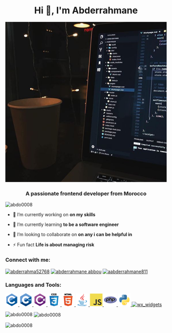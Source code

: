<h1 align="center">Hi 👋, I'm Abderrahmane</h1>
<p align="center">
  <img src="https://github.com/Abdo0008/Abdo0008/blob/main/634e9d7041b25ff95cde40841733255f.jpg?raw=true" width="670" height="500">
</p>


<h3 align="center">A passionate frontend developer from Morocco</h3>

<p align="left"> <img src="https://komarev.com/ghpvc/?username=abdo0008&label=Profile%20views&color=0e75b6&style=flat" alt="abdo0008" /> </p>

- 🔭 I’m currently working on **on my skills**

- 🌱 I’m currently learning **to be a software engineer**          

- 👯 I’m looking to collaborate on **on any i can be helpful in**

- ⚡ Fun fact **Life is about managing risk** 
<h3 align="left">Connect with me:</h3>
<p align="left">
<a href="https://twitter.com/abderrahma52768" target="blank"><img align="center" src="https://raw.githubusercontent.com/rahuldkjain/github-profile-readme-generator/master/src/images/icons/Social/twitter.svg" alt="abderrahma52768" height="30" width="40" /></a>
<a href="https://linkedin.com/in/abderrahmane abbou" target="blank"><img align="center" src="https://raw.githubusercontent.com/rahuldkjain/github-profile-readme-generator/master/src/images/icons/Social/linked-in-alt.svg" alt="abderrahmane abbou" height="30" width="40" /></a>
<a href="https://www.hackerrank.com/aabderrahmane811" target="blank"><img align="center" src="https://raw.githubusercontent.com/rahuldkjain/github-profile-readme-generator/master/src/images/icons/Social/hackerrank.svg" alt="aabderrahmane811" height="30" width="40" /></a>
</p>

<h3 align="left">Languages and Tools:</h3>
<p align="left"> <a href="https://www.cprogramming.com/" target="_blank" rel="noreferrer"> <img src="https://raw.githubusercontent.com/devicons/devicon/master/icons/c/c-original.svg" alt="c" width="40" height="40"/> </a> <a href="https://www.w3schools.com/cpp/" target="_blank" rel="noreferrer"> <img src="https://raw.githubusercontent.com/devicons/devicon/master/icons/cplusplus/cplusplus-original.svg" alt="cplusplus" width="40" height="40"/> </a> <a href="https://www.w3schools.com/cs/" target="_blank" rel="noreferrer"> <img src="https://raw.githubusercontent.com/devicons/devicon/master/icons/csharp/csharp-original.svg" alt="csharp" width="40" height="40"/> </a> <a href="https://www.w3schools.com/css/" target="_blank" rel="noreferrer"> <img src="https://raw.githubusercontent.com/devicons/devicon/master/icons/css3/css3-original-wordmark.svg" alt="css3" width="40" height="40"/> </a> <a href="https://www.w3.org/html/" target="_blank" rel="noreferrer"> <img src="https://raw.githubusercontent.com/devicons/devicon/master/icons/html5/html5-original-wordmark.svg" alt="html5" width="40" height="40"/> </a> <a href="https://www.java.com" target="_blank" rel="noreferrer"> <img src="https://raw.githubusercontent.com/devicons/devicon/master/icons/java/java-original.svg" alt="java" width="40" height="40"/> </a> <a href="https://developer.mozilla.org/en-US/docs/Web/JavaScript" target="_blank" rel="noreferrer"> <img src="https://raw.githubusercontent.com/devicons/devicon/master/icons/javascript/javascript-original.svg" alt="javascript" width="40" height="40"/> </a> <a href="https://www.php.net" target="_blank" rel="noreferrer"> <img src="https://raw.githubusercontent.com/devicons/devicon/master/icons/php/php-original.svg" alt="php" width="40" height="40"/> </a> <a href="https://www.python.org" target="_blank" rel="noreferrer"> <img src="https://raw.githubusercontent.com/devicons/devicon/master/icons/python/python-original.svg" alt="python" width="40" height="40"/> </a> <a href="https://www.wxwidgets.org/" target="_blank" rel="noreferrer"> <img src="https://upload.wikimedia.org/wikipedia/commons/b/bb/WxWidgets.svg" alt="wx_widgets" width="40" height="40"/> </a> </p>

<p><img align="left" src="https://github-readme-stats.vercel.app/api/top-langs?username=abdo0008&show_icons=true&title_color=4f0cac&text_color=104fb7&bg_color=000000&locale=en&layout=compact" alt="abdo0008" /></p>

<p>&nbsp;<img align="center" src="https://github-readme-stats.vercel.app/api?username=abdo0008&show_icons=true&title_color=4f11ac&text_color=1061b7&bg_color=000000&hide_border=true&locale=en" alt="abdo0008" /></p>

<p><img align="center" src="https://github-readme-streak-stats.herokuapp.com/?user=abdo0008&theme=highcontrast" alt="abdo0008" /></p>
